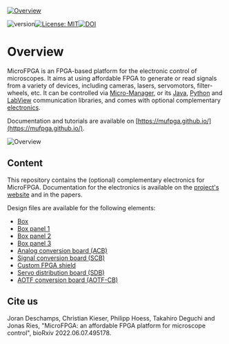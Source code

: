 <a href="https://mufpga.github.io/"><img src="https://raw.githubusercontent.com/mufpga/mufpga.github.io/main/img/logo_title.png" alt="Overview"/>

</a>

![version](https://img.shields.io/badge/version-3.1.1-blue)[![License: MIT](https://img.shields.io/badge/License-MIT-blue.svg)](https://opensource.org/licenses/MIT)[![DOI](https://zenodo.org/badge/410023495.svg)](https://zenodo.org/badge/latestdoi/410023495)



# Overview

MicroFPGA is an FPGA-based platform for the electronic control of microscopes. It aims at using affordable FPGA to generate or read signals from a variety of devices, including cameras, lasers, servomotors, filter-wheels, etc. It can be controlled via [Micro-Manager](https://micro-manager.org/MicroFPGA), or its [Java](https://github.com/mufpga/MicroFPGA-java), [Python](https://github.com/mufpga/MicroFPGA-py) and [LabView](https://github.com/mufpga/MicroFPGA-labview) communication libraries, and comes with optional complementary [electronics](https://github.com/mufpga/MicroFPGA-electronics).

Documentation and tutorials are available on [https://mufpga.github.io/](https://mufpga.github.io/).



<img src="https://raw.githubusercontent.com/mufpga/mufpga.github.io/main/img/figs/G_overview.png" alt="Overview"/>

## Content

This repository contains the (optional) complementary electronics for MicroFPGA. Documentation for the electronics is available on the [project's website](https://mufpga.github.io/resource1_electronics.html) and in the papers.

Design files are available for the following elements:
- [Box](Box)
- [Box panel 1](Box_panel_1)
- [Box panel 2](Box_panel_2)
- [Box panel 3](Box_panel_3)
- [Analog conversion board (ACB)](Analog_conversion_board)
- [Signal conversion board (SCB)](Signal_conversion_board)
- [Custom FPGA shield](FPGA_shield)
- [Servo distribution board (SDB)](Servo_distribution_board)
- [AOTF conversion board (AOTF-CB)](AOTF_conversion_board)


## Cite us
Joran Deschamps, Christian Kieser, Philipp Hoess, Takahiro Deguchi and Jonas Ries, "MicroFPGA: an affordable FPGA platform for microscope control", bioRxiv 2022.06.07.495178.

